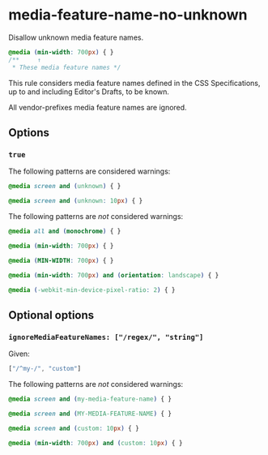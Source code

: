 # media-feature-name-no-unknown

Disallow unknown media feature names.

```css
@media (min-width: 700px) { }
/**     ↑
 * These media feature names */
```

This rule considers media feature names defined in the CSS Specifications, up to and including Editor's Drafts, to be known.

All vendor-prefixes media feature names are ignored.

## Options

### `true`

The following patterns are considered warnings:

```css
@media screen and (unknown) { }
```

```css
@media screen and (unknown: 10px) { }
```

The following patterns are *not* considered warnings:

```css  
@media all and (monochrome) { }
```

```css  
@media (min-width: 700px) { }
```

```css
@media (MIN-WIDTH: 700px) { }
```

```css
@media (min-width: 700px) and (orientation: landscape) { }
```

```css
@media (-webkit-min-device-pixel-ratio: 2) { }
```

## Optional options

### `ignoreMediaFeatureNames: ["/regex/", "string"]`

Given:

```js
["/^my-/", "custom"]
```

The following patterns are *not* considered warnings:

```css
@media screen and (my-media-feature-name) { }
```

```css
@media screen and (MY-MEDIA-FEATURE-NAME) { }
```

```css
@media screen and (custom: 10px) { }
```

```css
@media (min-width: 700px) and (custom: 10px) { }
```
